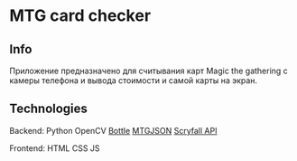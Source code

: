 # MTG card checker
## Info
Приложение предназначено для считывания карт Magic the gathering с камеры телефона и вывода стоимости и самой карты на экран.

## Technologies

Backend:
Python
OpenCV
[Bottle](http://bottlepy.org/)
[MTGJSON](https://mtgjson.com/)
[Scryfall API](https://scryfall.com/docs/api)

Frontend:
HTML
CSS
JS
